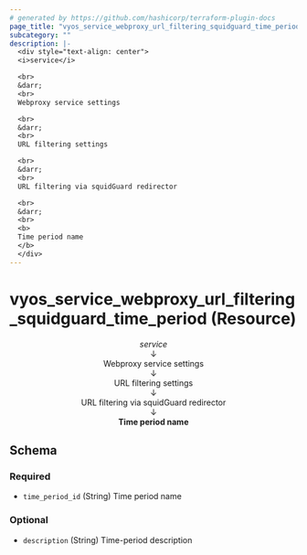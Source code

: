 ```yaml
---
# generated by https://github.com/hashicorp/terraform-plugin-docs
page_title: "vyos_service_webproxy_url_filtering_squidguard_time_period Resource - vyos"
subcategory: ""
description: |-
  <div style="text-align: center">
  <i>service</i>

  <br>
  &darr;
  <br>
  Webproxy service settings

  <br>
  &darr;
  <br>
  URL filtering settings

  <br>
  &darr;
  <br>
  URL filtering via squidGuard redirector

  <br>
  &darr;
  <br>
  <b>
  Time period name
  </b>
  </div>
---
```


# vyos_service_webproxy_url_filtering_squidguard_time_period (Resource)

<div style="text-align: center">
<i>service</i>

<br>
&darr;
<br>
Webproxy service settings

<br>
&darr;
<br>
URL filtering settings

<br>
&darr;
<br>
URL filtering via squidGuard redirector

<br>
&darr;
<br>
<b>
Time period name
</b>
</div>



<!-- schema generated by tfplugindocs -->
## Schema

### Required

- `time_period_id` (String) Time period name

### Optional

- `description` (String) Time-period description
